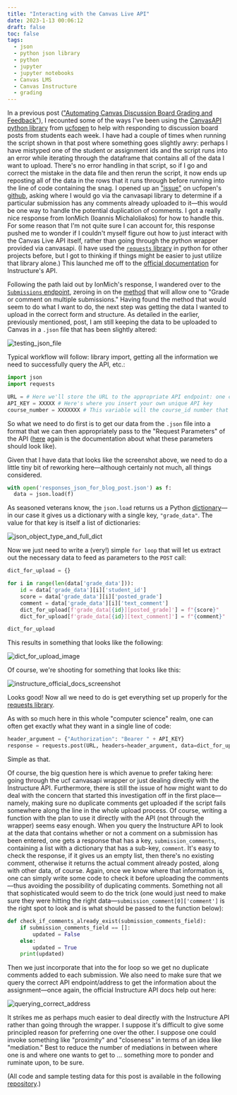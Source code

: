 ```yaml
---
title: "Interacting with the Canvas Live API"
date: 2023-1-13 00:06:12
draft: false
toc: false
tags:
  - json
  - python json library
  - python
  - jupyter
  - jupyter notebooks
  - Canvas LMS
  - Canvas Instructure
  - grading
---
```


In a previous post (["Automating Canvas Discussion Board Grading and Feedback"](https://kspicer80.github.io/posts/2022-07-15-automating-canvas-grading-and-feedback_22/)), I recounted some of the ways I've been using the [CanvasAPI python library](https://canvasapi.readthedocs.io/en/stable/) from [ucfopen](https://github.com/ucfopen/canvasapi) to help with responding to discussion board posts from students each week. I have had a couple of times when running the script shown in that post where something goes slightly awry: perhaps I have mistyped one of the student or assignment ids and the script runs into an error while iterating through the dataframe that contains all of the data I want to upload. There's no error handling in that script, so if I go and correct the mistake in the data file and then rerun the script, it now ends up reposting all of the data in the rows that it runs through before running into the line of code containing the snag. I opened up an ["issue"](https://github.com/ucfopen/canvasapi/issues/581) on ucfopen's [github](https://github.com/ucfopen/canvasapi), asking where I would go via the canvasapi library to determine if a particular submission has any comments already uploaded to it—this would be one way to handle the potential duplication of comments. I got a really nice response from IonMich (Ioannis Michaloliakos) for how to handle this. For some reason that I'm not quite sure I can account for, this response pushed me to wonder if I couldn't myself figure out how to just interact with the Canvas Live API itself, rather than going through the python wrapper provided via canvasapi. (I have used the [```requests``` library](https://requests.readthedocs.io/en/latest/) in python for other projects before, but I got to thinking if things might be easier to just utilize that library alone.) This launched me off to the [official documentation](https://canvas.instructure.com/doc/api/index.html) for Instructure's API.

Following the path laid out by IonMich's response, I wandered over to the [```Submissions``` endpoint](https://canvas.instructure.com/doc/api/submissions.html#method.submissions_api.bulk_update), zeroing in on the [method](https://canvas.instructure.com/doc/api/submissions.html#method.submissions_api.bulk_update) that will allow one to "Grade or comment on multiple submissions." Having found the method that would seem to do what I want to do, the next step was getting the data I wanted to upload in the correct form and structure. As detailed in the earlier, previously mentioned, post, I am still keeping the data to be uploaded to Canvas in a ```.json``` file that has been slightly altered:

![testing_json_file](/images/imgforblogposts/post_28/test_json_datafile.png)

Typical workflow will follow: library import, getting all the information we need to successfully query the API, etc.:

``` python
import json
import requests

URL = # Here we'll store the URL to the appropriate API endpoint: one can play around with the Canvas Live API [here](https://canvas.instructure.com/doc/api/live)—although one will need to alter this to utilize the base URL to one's own Canvas system—through the web ahead of time to test out whether you've got the correct endpoint, that it's returning the data one expects, etc.)
API_KEY = XXXXX # Here's where you insert your own unique API key 
course_number = XXXXXXX # This variable will the course_id number that has the assignments one wants to upload grades to/for 
```

So what we need to do first is to get our data from the ```.json``` file into a format that we can then appropriately pass to the "Request Parameters" of the API ([here](https://canvas.instructure.com/doc/api/submissions.html#method.submissions_api.bulk_update) again is the documentation about what these parameters should look like).

Given that I have data that looks like the screenshot above, we need to do a little tiny bit of reworking here—although certainly not much, all things considered. 

``` python
with open('responses_json_for_blog_post.json') as f:
  data = json.load(f)
```

As seasoned veterans know, the ```json.load``` returns us a Python [dictionary](https://www.geeksforgeeks.org/json-load-in-python/)—in our case it gives us a dictionary with a single key, ```"grade_data"```. The value for that key is itself a list of dictionaries:

![json_object_type_and_full_dict](/images/imgforblogposts/post_28/type_from_json_load_and_full_dict_image.png)

Now we just need to write a (very!) simple ```for loop``` that will let us extract out the necessary data to feed as parameters to the ```POST``` call:

``` python
dict_for_upload = {}

for i in range(len(data['grade_data'])):
    id = data['grade_data'][i]['student_id']
    score = data['grade_data'][i]['posted_grade']
    comment = data['grade_data'][i]['text_comment']
    dict_for_upload[f'grade_data[{id}][posted_grade]'] = f"{score}"
    dict_for_upload[f'grade_data[{id}][text_comment]'] = f"{comment}"

dict_for_upload
```

This results in something that looks like the following:

![dict_for_upload_image](/images/imgforblogposts/post_28/dict_for_upload.png)

Of course, we're shooting for something that looks like this: 

![instructure_official_docs_screenshot](/images/imgforblogposts/post_28/canvas_api_docs_screenshot.png)

Looks good! Now all we need to do is get everything set up properly for the [requests library](https://requests.readthedocs.io/en/latest/user/quickstart/#passing-parameters-in-urls).

As with so much here in this whole "computer science" realm, one can often get exactly what they want in a single line of code:

``` python
header_argument = {"Authorization": "Bearer " + API_KEY}
response = requests.post(URL, headers=header_argument, data=dict_for_upload)
```

Simple as that.

Of course, the big question here is which avenue to prefer taking here: going through the ucf canvasapi wrapper or just dealing directly with the Instructure API. Furthermore, there is still the issue of how might want to do deal with the concern that started this investigation off in the first place—namely, making sure no duplicate comments get uploaded if the script fails somewhere along the line in the whole upload process. Of course, writing a function with the plan to use it directly with the API (not through the wrapper) seems easy enough. When you query the Instructure API to look at the data that contains whether or not a comment on a submission has been entered, one gets a response that has a key, ```submission_comments```, containing a list with a dictionary that has a sub-key, ```comment```. It's easy to check the response, if it gives us an empty list, then there's no existing comment, otherwise it returns the actual comment already posted, along with other data, of course. Again, once we know where that information is, one can simply write some code to check it before uploading the comments—thus avoiding the possibility of duplicating comments. Something not all that sophisticated would seem to do the trick (one would just need to make sure they were hitting the right data—```submission_comment[0]['comment']``` is the right spot to look and is what should be passed to the function below):

``` python
def check_if_comments_already_exist(submission_comments_field):
    if submission_comments_field == []:
        updated = False
    else:
        updated = True
    print(updated)
```

Then we just incorporate that into the for loop so we get no duplicate comments added to each submission. We also need to make sure that we query the correct API endpoint/address to get the information about the assignment—once again, the official Instructure API docs help out here:

![querying_correct_address](/images/imgforblogposts/post_28/get_request_that_returns_submission_comment_data.png)

It strikes me as perhaps much easier to deal directly with the Instructure API rather than going through the wrapper. I suppose it's difficult to give some principled reason for preferring one over the other. I suppose one could invoke something like "proximity" and "closeness" in terms of an idea like "mediation." Best to reduce the number of mediations in between where one is and where one wants to get to ... something more to ponder and ruminate upon, to be sure. 

(All code and sample testing data for this post is available in the following [repository](https://github.com/kspicer80/canvas_api_for_grading_and_commenting).)